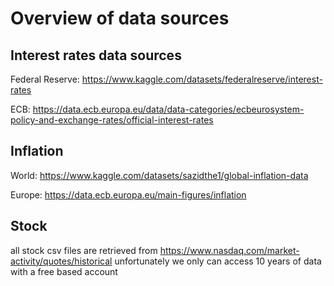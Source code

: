 # Overview of data sources

## Interest rates data sources

Federal Reserve: https://www.kaggle.com/datasets/federalreserve/interest-rates

ECB: https://data.ecb.europa.eu/data/data-categories/ecbeurosystem-policy-and-exchange-rates/official-interest-rates

## Inflation

World: https://www.kaggle.com/datasets/sazidthe1/global-inflation-data

Europe: https://data.ecb.europa.eu/main-figures/inflation


## Stock

all stock csv files are retrieved from https://www.nasdaq.com/market-activity/quotes/historical
unfortunately we only can access 10 years of data with a free based account